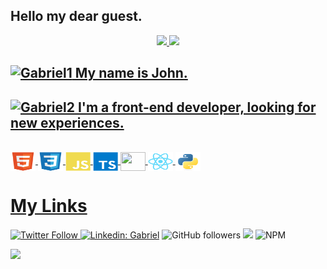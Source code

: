 ## Hello my dear guest.

<div align="center">
  <a href="https://github.com/JohnBR82">
  <img height="150em" src="https://github-readme-stats.vercel.app/api?username=Gabriel3640&show_icons=true&theme=dark&include_all_commits=true&count_private=true"/>
  <img height="150em" src="https://github-readme-stats.vercel.app/api/top-langs/?username=Gabriel3640&layout=compact&langs_count=7&theme=dark"/>
</div>

 ## <img  alt="Gabriel1" height="30" width="40" src="https://icongr.am/clarity/check.svg?size=148&color=00b81f"> My name is John.
 ## <img  alt="Gabriel2" height="30" width="40" src="https://icongr.am/clarity/check.svg?size=148&color=00b81f"> I'm a front-end developer, looking for new experiences.


  
<div style="display: inline_block"><br>
  <img align="center" alt="Gabriel-HTML" height="30" width="40" src="https://raw.githubusercontent.com/devicons/devicon/master/icons/html5/html5-original.svg">  
  <img align="center" alt="Gabriel-CSS" height="30" width="40" src="https://raw.githubusercontent.com/devicons/devicon/master/icons/css3/css3-original.svg">
  <img align="center" alt="Gabriel-Js" height="30" width="40" src="https://raw.githubusercontent.com/devicons/devicon/master/icons/javascript/javascript-plain.svg">
  <img align="center" alt="Gabriel-Ts" height="30" width="40" src="https://raw.githubusercontent.com/devicons/devicon/master/icons/typescript/typescript-plain.svg">
  <img align="center" height="30" width="40" src="https://icongr.am/devicon/vuejs-original.svg?size=128&color=currentColor">
  <img align="center" alt="Gabriel-React" height="30" width="40" src="https://raw.githubusercontent.com/devicons/devicon/master/icons/react/react-original.svg">
  

  
<img align="center" alt="Gabriel-Python" height="30" width="40" src="https://raw.githubusercontent.com/devicons/devicon/master/icons/python/python-original.svg">

</div>

# My Links
![Twitter Follow](https://img.shields.io/twitter/follow/Gabriel84321563?label=Follow)
[![Linkedin: Gabriel ](https://img.shields.io/badge/-Gabriel-blue?style=flat-square&logo=Linkedin&logoColor=white&link=https://www.linkedin.com/in/gabriel-da-costa-silva-94b144218/)](https://www.linkedin.com/in/gabriel-da-costa-silva-94b144218/)
![GitHub followers](https://img.shields.io/github/followers/Gabriel3640?label=Follow&style=social)
![](https://visitor-badge.glitch.me/badge?page_id=Gabriel3640)
![NPM](https://img.shields.io/npm/l/create-react-app)

<div> 
    <a href="https://twitter.com/Gabriel84321563" target="_blank"><img src="https://img.shields.io/badge/Twitter-1DA1F2?style=for-the-badge&logo=twitter&logoColor=white" target="_blank"></a> 

 
</div>
